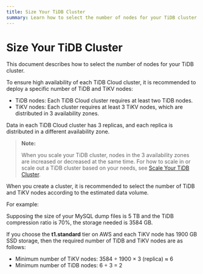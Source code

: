 ```yaml
---
title: Size Your TiDB Cluster
summary: Learn how to select the number of nodes for your TiDB cluster.
---
```


# Size Your TiDB Cluster

This document describes how to select the number of nodes for your TiDB cluster.

To ensure high availability of each TiDB Cloud cluster, it is recommended to deploy a specific number of TiDB and TiKV nodes:

- TiDB nodes: Each TiDB Cloud cluster requires at least two TiDB nodes.
- TiKV nodes: Each cluster requires at least 3 TiKV nodes, which are distributed in 3 availability zones.

Data in each TiDB Cloud cluster has 3 replicas, and each replica is distributed in a different availability zone.

> **Note:**
>
> When you scale your TiDB cluster, nodes in the 3 availability zones are increased or decreased at the same time. For how to scale in or scale out a TiDB cluster based on your needs, see [Scale Your TiDB Cluster](scale-tidb-cluter.md).

When you create a cluster, it is recommended to select the number of TiDB and TiKV nodes according to the estimated data volume.

For example:

Supposing the size of your MySQL dump files is 5 TB and the TiDB compression ratio is 70%, the storage needed is 3584 GB.

If you choose the **t1.standard** tier on AWS and each TiKV node has 1900 GB SSD storage, then the required number of TiDB and TiKV nodes are as follows:

- Minimum number of TiKV nodes:  3584 ÷ 1900 × 3 (replica) ≈ 6
- Minimum number of TiDB nodes:  6 ÷ 3 = 2
